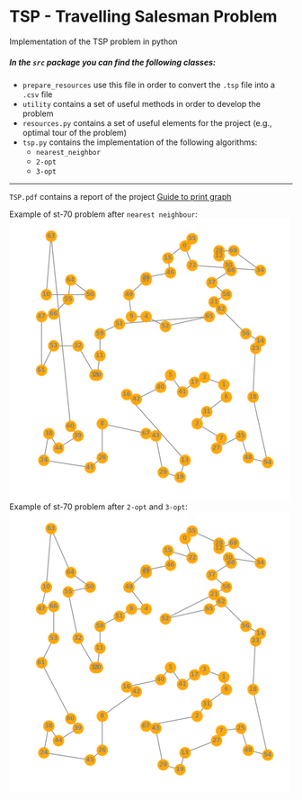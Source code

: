 # TSP - Travelling Salesman Problem

Implementation of the TSP problem in python

##### In the `src` package you can find the following classes:

- `prepare_resources` use this file in order to convert the `.tsp` file into a `.csv` file
- `utility` contains a set of useful methods in order to develop the problem
- `resources.py` contains a set of useful elements for the project (e.g., optimal tour of the problem)
- `tsp.py` contains the implementation of the following algorithms: 
  * `nearest_neighbor`
  * `2-opt`
  * `3-opt`

---
`TSP.pdf` contains a report of the project
[Guide to print graph](https://codereview.stackexchange.com/questions/208387/2-opt-algorithm-for-the-traveling-salesman-and-or-sro)


Example of st-70 problem after `nearest neighbour`:
<img src="./images/myplot1.png"  width="500" height="500">
Example of st-70 problem after `2-opt` and `3-opt`:\
<img src="./images/myplot2.png"  width="500" height="500">
